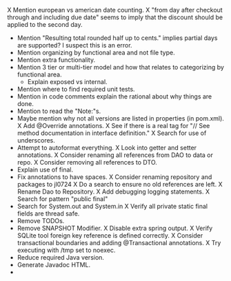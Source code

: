 X Mention european vs american date counting.
  X "from day after checkout through and including due date" seems to imply that the discount should be applied to the second day.
* Mention "Resulting total rounded half up to cents." implies partial days are supported? I suspect this is an error.
* Mention organizing by functional area and not file type.
* Mention extra functionality.
* Mention 3 tier or multi-tier model and how that relates to categorizing by functional area.
  * Explain exposed vs internal.
* Mention where to find required unit tests.
* Mention in code comments explain the rational about why things are done.
* Mention to read the "Note:"s.
* Maybe mention why not all versions are listed in properties (in pom.xml).
X Add @Override annotations.
X See if there is a real tag for "// See method documentation in interface definition."
X Search for use of underscores.
* Attempt to autoformat everything.
X Look into getter and setter annotations.
X Consider renaming all references from DAO to data or repo.
X Consider removing all references to DTO.
* Explain use of final.
* Fix annotations to have spaces.
X Consider renaming repository and packages to jl0724
  X Do a search to ensure no old references are left.
X Rename Dao to Repository.
X Add debugging logging statements.
X Search for pattern "public final"
* Search for System.out and System.in
X Verify all private static final fields are thread safe.
* Remove TODOs.
* Remove SNAPSHOT Modifier.
X Disable extra spring output.
X Verify SQLite tool foreign key reference is defined correctly.
X Consider transactional boundaries and adding @Transactional annotations.
X Try executing with /tmp set to noexec.
* Reduce required Java version.
* Generate Javadoc HTML.
*